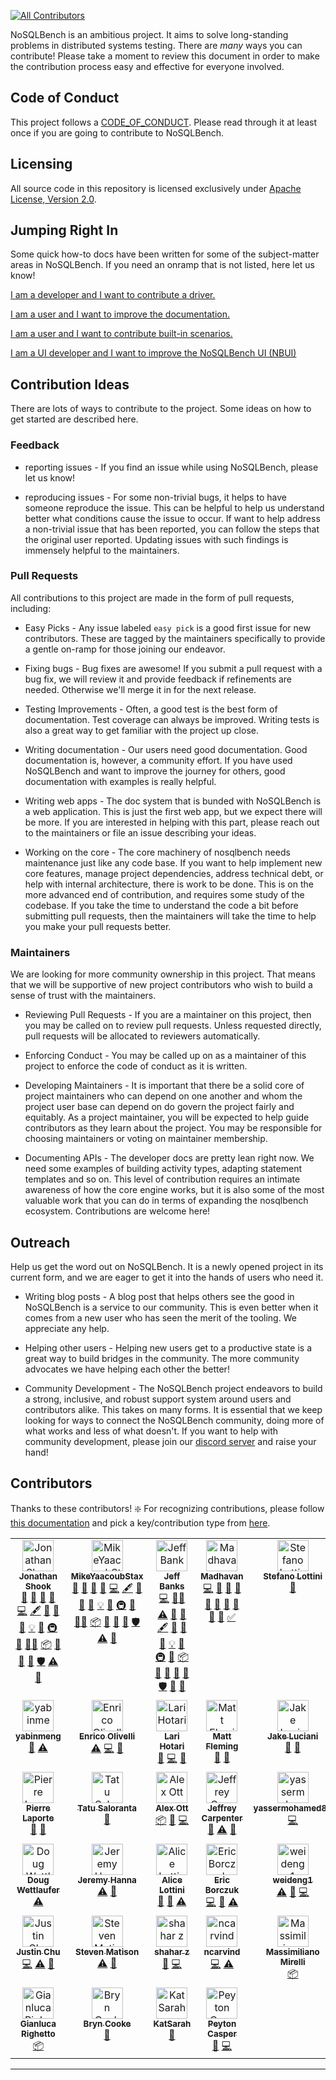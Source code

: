 [![All Contributors](https://img.shields.io/github/all-contributors/nosqlbench/nosqlbench?color=ee8449&style=flat-square)](#contributors)

NoSQLBench is an ambitious project. It aims to solve long-standing problems in distributed systems
testing. There are *many* ways you can contribute! Please take a moment to review this document
in order to make the contribution process easy and effective for everyone involved.

## Code of Conduct

This project follows a [CODE_OF_CONDUCT](CODE_OF_CONDUCT.md). Please read
through it at least once if you are going to contribute to NoSQLBench.

## Licensing

All source code in this repository is licensed exclusively under
[Apache License, Version 2.0](http://www.apache.org/licenses/LICENSE-2.0).

## Jumping Right In

Some quick how-to docs have been written for some of the subject-matter
areas in NoSQLBench. If you need an onramp that is not listed, here let us
know!

[I am a developer and I want to contribute a driver.](devdocs/devguide/drivers/README.md)

[I am a user and I want to improve the documentation.](devdocs/devguide/nb_docs.md)

[I am a user and I want to contribute built-in scenarios.](devdocs/devguide/adding_scenarios.md)

[I am a UI developer and I want to improve the NoSQLBench UI (NBUI)](devdocs/devguide/nbui/README.md)

## Contribution Ideas

There are lots of ways to contribute to the project. Some ideas on how to
get started are described here.

### Feedback

- reporting issues - If you find an issue while using NoSQLBench, please let us know!

- reproducing issues - For some non-trivial bugs, it helps to have someone reproduce the issue.
  This can be helpful to help us understand better what conditions cause the issue to occur. If want to help
  address a non-trivial issue that has been reported, you can follow the steps that the original user
  reported. Updating issues with such findings is immensely helpful to the maintainers.

### Pull Requests

All contributions to this project are made in the form of pull requests, including:

- Easy Picks - Any issue labeled `easy pick` is a good first issue for new contributors. These are tagged
  by the maintainers specifically to provide a gentle on-ramp for those joining our endeavor.

- Fixing bugs - Bug fixes are awesome! If you submit a pull request with a bug fix, we will review it
  and provide feedback if refinements are needed. Otherwise we'll merge it in for the next release.

- Testing Improvements - Often, a good test is the best form of documentation. Test coverage can always
  be improved. Writing tests is also a great way to get familiar with the project up close.

- Writing documentation - Our users need good documentation. Good documentation is, however, a community
  effort. If you have used NoSQLBench and want to improve the journey for others, good documentation
  with examples is really helpful.

- Writing web apps - The doc system that is bunded with NoSQLBench is a web application. This is just
  the first web app, but we expect there will be more. If you are interested in helping with this part,
  please reach out to the maintainers or file an issue describing your ideas.

- Working on the core - The core machinery of nosqlbench needs maintenance just like any code base. If you
  want to help implement new core features, manage project dependencies, address technical debt, or help
  with internal architecture, there is work to be done. This is on the more advanced end of contribution,
  and requires some study of the codebase. If you take the time to understand the code a bit before submitting
  pull requests, then the maintainers will take the time to help you make your pull requests better.

### Maintainers

We are looking for more community ownership in this project. That means that we will be supportive of
new project contributors who wish to build a sense of trust with the maintainers.

- Reviewing Pull Requests - If you are a maintainer on this project, then
  you may be called on to review pull requests. Unless requested directly,
  pull requests will be allocated to reviewers automatically.

- Enforcing Conduct - You may be called up on as a maintainer of this
  project to enforce the code of conduct as it is written.

- Developing Maintainers - It is important that there be a solid core of
  project maintainers who can depend on one another and whom the project
  user base can depend on do govern the project fairly and equitably. As a
  project maintainer, you will be expected to help guide contributors as
  they learn about the project. You may be responsible for choosing
  maintainers or voting on maintainer membership.

- Documenting APIs - The developer docs are pretty lean right now. We need
  some examples of building activity types, adapting statement templates
  and so on. This level of contribution requires an intimate awareness of
  how the core engine works, but it is also some of the most valuable work
  that you can do in terms of expanding the nosqlbench ecosystem.
  Contributions are welcome here!


## Outreach

Help us get the word out on NoSQLBench. It is a newly opened project in its current form, and we
are eager to get it into the hands of users who need it.

- Writing blog posts - A blog post that helps others see the good in
  NoSQLBench is a service to our community. This is even better when it
  comes from a new user who has seen the merit of the tooling. We
  appreciate any help.

- Helping other users - Helping new users get to a productive state is a
  great way to build bridges in the community. The more community
  advocates we have helping each other the better!

- Community Development - The NoSQLBench project endeavors to build a
  strong, inclusive, and robust support system around users and
  contributors alike. This takes on many forms. It is essential that we
  keep looking for ways to connect the NoSQLBench community, doing more of
  what works and less of what doesn't. If you want to help with community
  development, please join our
  [discord server](https://discord.gg/dBHRakusMN) and raise your hand!


## Contributors
Thanks to these contributors! :sparkle:
For recognizing contributions, please follow [this documentation](https://allcontributors.org/docs/en/bot/usage) and pick a key/contribution type from [here](https://allcontributors.org/docs/en/emoji-key).

<!-- ALL-CONTRIBUTORS-LIST:START - Do not remove or modify this section -->
<!-- prettier-ignore-start -->
<!-- markdownlint-disable -->
<table>
  <tbody>
    <tr>
      <td align="center" valign="top" width="16.66%"><a href="https://github.com/jshook"><img src="https://avatars.githubusercontent.com/u/2148847?v=4?s=50" width="50px;" alt="Jonathan Shook"/><br /><sub><b>Jonathan Shook</b></sub></a><br /><a href="https://github.com/nosqlbench/nosqlbench/pulls?q=is%3Apr+reviewed-by%3Ajshook" title="Reviewed Pull Requests">👀</a> <a href="#tool-jshook" title="Tools">🔧</a> <a href="https://github.com/nosqlbench/nosqlbench/issues?q=author%3Ajshook" title="Bug reports">🐛</a> <a href="#business-jshook" title="Business development">💼</a> <a href="https://github.com/nosqlbench/nosqlbench/commits?author=jshook" title="Code">💻</a> <a href="#content-jshook" title="Content">🖋</a> <a href="#data-jshook" title="Data">🔣</a> <a href="https://github.com/nosqlbench/nosqlbench/commits?author=jshook" title="Documentation">📖</a> <a href="#design-jshook" title="Design">🎨</a> <a href="#example-jshook" title="Examples">💡</a> <a href="#ideas-jshook" title="Ideas, Planning, & Feedback">🤔</a> <a href="#infra-jshook" title="Infrastructure (Hosting, Build-Tools, etc)">🚇</a> <a href="#maintenance-jshook" title="Maintenance">🚧</a> <a href="#mentoring-jshook" title="Mentoring">🧑‍🏫</a> <a href="#platform-jshook" title="Packaging/porting to new platform">📦</a> <a href="#plugin-jshook" title="Plugin/utility libraries">🔌</a> <a href="#projectManagement-jshook" title="Project Management">📆</a> <a href="#research-jshook" title="Research">🔬</a> <a href="#security-jshook" title="Security">🛡️</a> <a href="https://github.com/nosqlbench/nosqlbench/commits?author=jshook" title="Tests">⚠️</a> <a href="#userTesting-jshook" title="User Testing">📓</a></td>
      <td align="center" valign="top" width="16.66%"><a href="https://github.com/MikeYaacoubStax"><img src="https://avatars.githubusercontent.com/u/117678633?v=4?s=50" width="50px;" alt="MikeYaacoubStax"/><br /><sub><b>MikeYaacoubStax</b></sub></a><br /><a href="https://github.com/nosqlbench/nosqlbench/pulls?q=is%3Apr+reviewed-by%3AMikeYaacoubStax" title="Reviewed Pull Requests">👀</a> <a href="#tool-MikeYaacoubStax" title="Tools">🔧</a> <a href="https://github.com/nosqlbench/nosqlbench/issues?q=author%3AMikeYaacoubStax" title="Bug reports">🐛</a> <a href="#business-MikeYaacoubStax" title="Business development">💼</a> <a href="https://github.com/nosqlbench/nosqlbench/commits?author=MikeYaacoubStax" title="Code">💻</a> <a href="#content-MikeYaacoubStax" title="Content">🖋</a> <a href="#data-MikeYaacoubStax" title="Data">🔣</a> <a href="https://github.com/nosqlbench/nosqlbench/commits?author=MikeYaacoubStax" title="Documentation">📖</a> <a href="#design-MikeYaacoubStax" title="Design">🎨</a> <a href="#example-MikeYaacoubStax" title="Examples">💡</a> <a href="#ideas-MikeYaacoubStax" title="Ideas, Planning, & Feedback">🤔</a> <a href="#infra-MikeYaacoubStax" title="Infrastructure (Hosting, Build-Tools, etc)">🚇</a> <a href="#maintenance-MikeYaacoubStax" title="Maintenance">🚧</a> <a href="#mentoring-MikeYaacoubStax" title="Mentoring">🧑‍🏫</a> <a href="#platform-MikeYaacoubStax" title="Packaging/porting to new platform">📦</a> <a href="#plugin-MikeYaacoubStax" title="Plugin/utility libraries">🔌</a> <a href="#projectManagement-MikeYaacoubStax" title="Project Management">📆</a> <a href="#research-MikeYaacoubStax" title="Research">🔬</a> <a href="#security-MikeYaacoubStax" title="Security">🛡️</a> <a href="https://github.com/nosqlbench/nosqlbench/commits?author=MikeYaacoubStax" title="Tests">⚠️</a> <a href="#userTesting-MikeYaacoubStax" title="User Testing">📓</a></td>
      <td align="center" valign="top" width="16.66%"><a href="http://jjbanks.com"><img src="https://avatars.githubusercontent.com/u/4078933?v=4?s=50" width="50px;" alt="Jeff Banks"/><br /><sub><b>Jeff Banks</b></sub></a><br /><a href="https://github.com/nosqlbench/nosqlbench/commits?author=jeffbanks" title="Code">💻</a> <a href="#mentoring-jeffbanks" title="Mentoring">🧑‍🏫</a> <a href="https://github.com/nosqlbench/nosqlbench/commits?author=jeffbanks" title="Tests">⚠️</a> <a href="https://github.com/nosqlbench/nosqlbench/issues?q=author%3Ajeffbanks" title="Bug reports">🐛</a> <a href="#business-jeffbanks" title="Business development">💼</a> <a href="#content-jeffbanks" title="Content">🖋</a> <a href="#data-jeffbanks" title="Data">🔣</a> <a href="https://github.com/nosqlbench/nosqlbench/commits?author=jeffbanks" title="Documentation">📖</a> <a href="#design-jeffbanks" title="Design">🎨</a> <a href="#example-jeffbanks" title="Examples">💡</a> <a href="#ideas-jeffbanks" title="Ideas, Planning, & Feedback">🤔</a> <a href="#infra-jeffbanks" title="Infrastructure (Hosting, Build-Tools, etc)">🚇</a> <a href="#maintenance-jeffbanks" title="Maintenance">🚧</a> <a href="#platform-jeffbanks" title="Packaging/porting to new platform">📦</a> <a href="#plugin-jeffbanks" title="Plugin/utility libraries">🔌</a> <a href="#projectManagement-jeffbanks" title="Project Management">📆</a> <a href="#research-jeffbanks" title="Research">🔬</a> <a href="https://github.com/nosqlbench/nosqlbench/pulls?q=is%3Apr+reviewed-by%3Ajeffbanks" title="Reviewed Pull Requests">👀</a> <a href="#security-jeffbanks" title="Security">🛡️</a> <a href="#tool-jeffbanks" title="Tools">🔧</a> <a href="#userTesting-jeffbanks" title="User Testing">📓</a></td>
      <td align="center" valign="top" width="16.66%"><a href="https://github.com/msmygit"><img src="https://avatars.githubusercontent.com/u/19366623?v=4?s=50" width="50px;" alt="Madhavan"/><br /><sub><b>Madhavan</b></sub></a><br /><a href="https://github.com/nosqlbench/nosqlbench/commits?author=msmygit" title="Code">💻</a> <a href="https://github.com/nosqlbench/nosqlbench/issues?q=author%3Amsmygit" title="Bug reports">🐛</a> <a href="https://github.com/nosqlbench/nosqlbench/commits?author=msmygit" title="Documentation">📖</a> <a href="#ideas-msmygit" title="Ideas, Planning, & Feedback">🤔</a> <a href="#question-msmygit" title="Answering Questions">💬</a> <a href="#research-msmygit" title="Research">🔬</a> <a href="https://github.com/nosqlbench/nosqlbench/pulls?q=is%3Apr+reviewed-by%3Amsmygit" title="Reviewed Pull Requests">👀</a> <a href="#tool-msmygit" title="Tools">🔧</a> <a href="#userTesting-msmygit" title="User Testing">📓</a> <a href="#talk-msmygit" title="Talks">📢</a> <a href="#tutorial-msmygit" title="Tutorials">✅</a></td>
      <td align="center" valign="top" width="16.66%"><a href="https://github.com/hemidactylus"><img src="https://avatars.githubusercontent.com/u/14221764?v=4?s=50" width="50px;" alt="Stefano Lottini"/><br /><sub><b>Stefano Lottini</b></sub></a><br /><a href="https://github.com/nosqlbench/nosqlbench/issues?q=author%3Ahemidactylus" title="Bug reports">🐛</a></td>
      <td align="center" valign="top" width="16.66%"><a href="https://github.com/phact"><img src="https://avatars.githubusercontent.com/u/1313220?v=4?s=50" width="50px;" alt="Sebastián Estévez"/><br /><sub><b>Sebastián Estévez</b></sub></a><br /><a href="https://github.com/nosqlbench/nosqlbench/issues?q=author%3Aphact" title="Bug reports">🐛</a> <a href="#design-phact" title="Design">🎨</a></td>
    </tr>
    <tr>
      <td align="center" valign="top" width="16.66%"><a href="https://github.com/yabinmeng"><img src="https://avatars.githubusercontent.com/u/16789452?v=4?s=50" width="50px;" alt="yabinmeng"/><br /><sub><b>yabinmeng</b></sub></a><br /><a href="https://github.com/nosqlbench/nosqlbench/issues?q=author%3Ayabinmeng" title="Bug reports">🐛</a> <a href="https://github.com/nosqlbench/nosqlbench/commits?author=yabinmeng" title="Tests">⚠️</a></td>
      <td align="center" valign="top" width="16.66%"><a href="http://eolivelli.blogspot.it/"><img src="https://avatars.githubusercontent.com/u/9469110?v=4?s=50" width="50px;" alt="Enrico Olivelli"/><br /><sub><b>Enrico Olivelli</b></sub></a><br /><a href="https://github.com/nosqlbench/nosqlbench/commits?author=eolivelli" title="Tests">⚠️</a> <a href="https://github.com/nosqlbench/nosqlbench/commits?author=eolivelli" title="Code">💻</a> <a href="https://github.com/nosqlbench/nosqlbench/pulls?q=is%3Apr+reviewed-by%3Aeolivelli" title="Reviewed Pull Requests">👀</a></td>
      <td align="center" valign="top" width="16.66%"><a href="https://github.com/lhotari"><img src="https://avatars.githubusercontent.com/u/66864?v=4?s=50" width="50px;" alt="Lari Hotari"/><br /><sub><b>Lari Hotari</b></sub></a><br /><a href="https://github.com/nosqlbench/nosqlbench/issues?q=author%3Alhotari" title="Bug reports">🐛</a> <a href="https://github.com/nosqlbench/nosqlbench/commits?author=lhotari" title="Code">💻</a> <a href="https://github.com/nosqlbench/nosqlbench/pulls?q=is%3Apr+reviewed-by%3Alhotari" title="Reviewed Pull Requests">👀</a></td>
      <td align="center" valign="top" width="16.66%"><a href="http://www.codeblueprint.co.uk"><img src="https://avatars.githubusercontent.com/u/94254?v=4?s=50" width="50px;" alt="Matt Fleming"/><br /><sub><b>Matt Fleming</b></sub></a><br /><a href="https://github.com/nosqlbench/nosqlbench/issues?q=author%3Amfleming" title="Bug reports">🐛</a> <a href="#design-mfleming" title="Design">🎨</a></td>
      <td align="center" valign="top" width="16.66%"><a href="https://github.com/tjake"><img src="https://avatars.githubusercontent.com/u/44456?v=4?s=50" width="50px;" alt="Jake Luciani"/><br /><sub><b>Jake Luciani</b></sub></a><br /><a href="https://github.com/nosqlbench/nosqlbench/issues?q=author%3Atjake" title="Bug reports">🐛</a> <a href="#ideas-tjake" title="Ideas, Planning, & Feedback">🤔</a></td>
      <td align="center" valign="top" width="16.66%"><a href="https://github.com/lakshmi-M18"><img src="https://avatars.githubusercontent.com/u/89935678?v=4?s=50" width="50px;" alt="Lakshmi Manjunatha"/><br /><sub><b>Lakshmi Manjunatha</b></sub></a><br /><a href="https://github.com/nosqlbench/nosqlbench/issues?q=author%3Alakshmi-M18" title="Bug reports">🐛</a></td>
    </tr>
    <tr>
      <td align="center" valign="top" width="16.66%"><a href="http://www.pingtimeout.fr"><img src="https://avatars.githubusercontent.com/u/1159578?v=4?s=50" width="50px;" alt="Pierre Laporte"/><br /><sub><b>Pierre Laporte</b></sub></a><br /><a href="#ideas-pingtimeout" title="Ideas, Planning, & Feedback">🤔</a> <a href="https://github.com/nosqlbench/nosqlbench/issues?q=author%3Apingtimeout" title="Bug reports">🐛</a></td>
      <td align="center" valign="top" width="16.66%"><a href="https://github.com/tatu-at-datastax"><img src="https://avatars.githubusercontent.com/u/87213665?v=4?s=50" width="50px;" alt="Tatu Saloranta"/><br /><sub><b>Tatu Saloranta</b></sub></a><br /><a href="https://github.com/nosqlbench/nosqlbench/commits?author=tatu-at-datastax" title="Documentation">📖</a></td>
      <td align="center" valign="top" width="16.66%"><a href="http://alexott.net"><img src="https://avatars.githubusercontent.com/u/30342?v=4?s=50" width="50px;" alt="Alex Ott"/><br /><sub><b>Alex Ott</b></sub></a><br /><a href="#platform-alexott" title="Packaging/porting to new platform">📦</a> <a href="https://github.com/nosqlbench/nosqlbench/issues?q=author%3Aalexott" title="Bug reports">🐛</a> <a href="https://github.com/nosqlbench/nosqlbench/commits?author=alexott" title="Code">💻</a></td>
      <td align="center" valign="top" width="16.66%"><a href="https://github.com/jeffreyscarpenter"><img src="https://avatars.githubusercontent.com/u/12115970?v=4?s=50" width="50px;" alt="Jeffrey Carpenter"/><br /><sub><b>Jeffrey Carpenter</b></sub></a><br /><a href="https://github.com/nosqlbench/nosqlbench/issues?q=author%3Ajeffreyscarpenter" title="Bug reports">🐛</a> <a href="https://github.com/nosqlbench/nosqlbench/commits?author=jeffreyscarpenter" title="Tests">⚠️</a> <a href="#maintenance-jeffreyscarpenter" title="Maintenance">🚧</a></td>
      <td align="center" valign="top" width="16.66%"><a href="https://github.com/yassermohamed81"><img src="https://avatars.githubusercontent.com/u/53837411?v=4?s=50" width="50px;" alt="yassermohamed81"/><br /><sub><b>yassermohamed81</b></sub></a><br /><a href="https://github.com/nosqlbench/nosqlbench/commits?author=yassermohamed81" title="Code">💻</a></td>
      <td align="center" valign="top" width="16.66%"><a href="https://github.com/Pierrotws"><img src="https://avatars.githubusercontent.com/u/6002161?v=4?s=50" width="50px;" alt="Pierre Sauvage"/><br /><sub><b>Pierre Sauvage</b></sub></a><br /><a href="https://github.com/nosqlbench/nosqlbench/commits?author=Pierrotws" title="Code">💻</a></td>
    </tr>
    <tr>
      <td align="center" valign="top" width="16.66%"><a href="https://github.com/dougwettlaufer"><img src="https://avatars.githubusercontent.com/u/45750136?v=4?s=50" width="50px;" alt="Doug Wettlaufer"/><br /><sub><b>Doug Wettlaufer</b></sub></a><br /><a href="https://github.com/nosqlbench/nosqlbench/commits?author=dougwettlaufer" title="Tests">⚠️</a></td>
      <td align="center" valign="top" width="16.66%"><a href="http://jeromatron.blogspot.com"><img src="https://avatars.githubusercontent.com/u/254887?v=4?s=50" width="50px;" alt="Jeremy Hanna"/><br /><sub><b>Jeremy Hanna</b></sub></a><br /><a href="https://github.com/nosqlbench/nosqlbench/commits?author=jeromatron" title="Tests">⚠️</a> <a href="#ideas-jeromatron" title="Ideas, Planning, & Feedback">🤔</a></td>
      <td align="center" valign="top" width="16.66%"><a href="https://github.com/alicel"><img src="https://avatars.githubusercontent.com/u/2972347?v=4?s=50" width="50px;" alt="Alice Lottini"/><br /><sub><b>Alice Lottini</b></sub></a><br /><a href="https://github.com/nosqlbench/nosqlbench/issues?q=author%3Aalicel" title="Bug reports">🐛</a> <a href="#ideas-alicel" title="Ideas, Planning, & Feedback">🤔</a> <a href="https://github.com/nosqlbench/nosqlbench/commits?author=alicel" title="Tests">⚠️</a></td>
      <td align="center" valign="top" width="16.66%"><a href="https://github.com/EricBorczuk"><img src="https://avatars.githubusercontent.com/u/4205492?v=4?s=50" width="50px;" alt="Eric Borczuk"/><br /><sub><b>Eric Borczuk</b></sub></a><br /><a href="https://github.com/nosqlbench/nosqlbench/commits?author=EricBorczuk" title="Code">💻</a> <a href="https://github.com/nosqlbench/nosqlbench/pulls?q=is%3Apr+reviewed-by%3AEricBorczuk" title="Reviewed Pull Requests">👀</a> <a href="https://github.com/nosqlbench/nosqlbench/commits?author=EricBorczuk" title="Tests">⚠️</a></td>
      <td align="center" valign="top" width="16.66%"><a href="https://github.com/weideng1"><img src="https://avatars.githubusercontent.com/u/5520525?v=4?s=50" width="50px;" alt="weideng1"/><br /><sub><b>weideng1</b></sub></a><br /><a href="https://github.com/nosqlbench/nosqlbench/commits?author=weideng1" title="Tests">⚠️</a> <a href="#ideas-weideng1" title="Ideas, Planning, & Feedback">🤔</a> <a href="https://github.com/nosqlbench/nosqlbench/commits?author=weideng1" title="Code">💻</a></td>
      <td align="center" valign="top" width="16.66%"><a href="https://github.com/ivansenic"><img src="https://avatars.githubusercontent.com/u/10600041?v=4?s=50" width="50px;" alt="Ivan Senic"/><br /><sub><b>Ivan Senic</b></sub></a><br /><a href="https://github.com/nosqlbench/nosqlbench/commits?author=ivansenic" title="Tests">⚠️</a></td>
    </tr>
    <tr>
      <td align="center" valign="top" width="16.66%"><a href="https://justinchuch.wordpress.com/"><img src="https://avatars.githubusercontent.com/u/15710241?v=4?s=50" width="50px;" alt="Justin Chu"/><br /><sub><b>Justin Chu</b></sub></a><br /><a href="https://github.com/nosqlbench/nosqlbench/commits?author=justinchuch" title="Code">💻</a> <a href="https://github.com/nosqlbench/nosqlbench/commits?author=justinchuch" title="Tests">⚠️</a> <a href="https://github.com/nosqlbench/nosqlbench/pulls?q=is%3Apr+reviewed-by%3Ajustinchuch" title="Reviewed Pull Requests">👀</a></td>
      <td align="center" valign="top" width="16.66%"><a href="https://ds-steven-matison.github.io/"><img src="https://avatars.githubusercontent.com/u/70520951?v=4?s=50" width="50px;" alt="Steven Matison"/><br /><sub><b>Steven Matison</b></sub></a><br /><a href="https://github.com/nosqlbench/nosqlbench/commits?author=ds-steven-matison" title="Tests">⚠️</a> <a href="#ideas-ds-steven-matison" title="Ideas, Planning, & Feedback">🤔</a></td>
      <td align="center" valign="top" width="16.66%"><a href="https://github.com/szimmer1"><img src="https://avatars.githubusercontent.com/u/8455475?v=4?s=50" width="50px;" alt="shahar z"/><br /><sub><b>shahar z</b></sub></a><br /><a href="#ideas-szimmer1" title="Ideas, Planning, & Feedback">🤔</a> <a href="https://github.com/nosqlbench/nosqlbench/commits?author=szimmer1" title="Code">💻</a></td>
      <td align="center" valign="top" width="16.66%"><a href="https://github.com/ncarvind"><img src="https://avatars.githubusercontent.com/u/70302571?v=4?s=50" width="50px;" alt="ncarvind"/><br /><sub><b>ncarvind</b></sub></a><br /><a href="https://github.com/nosqlbench/nosqlbench/commits?author=ncarvind" title="Code">💻</a> <a href="https://github.com/nosqlbench/nosqlbench/commits?author=ncarvind" title="Tests">⚠️</a></td>
      <td align="center" valign="top" width="16.66%"><a href="https://github.com/MMirelli"><img src="https://avatars.githubusercontent.com/u/22191891?v=4?s=50" width="50px;" alt="Massimiliano Mirelli"/><br /><sub><b>Massimiliano Mirelli</b></sub></a><br /><a href="#platform-MMirelli" title="Packaging/porting to new platform">📦</a></td>
      <td align="center" valign="top" width="16.66%"><a href="https://github.com/derrickCos"><img src="https://avatars.githubusercontent.com/u/25781387?v=4?s=50" width="50px;" alt="Derrick Cosmas"/><br /><sub><b>Derrick Cosmas</b></sub></a><br /><a href="https://github.com/nosqlbench/nosqlbench/commits?author=derrickCos" title="Code">💻</a> <a href="#ideas-derrickCos" title="Ideas, Planning, & Feedback">🤔</a></td>
    </tr>
    <tr>
      <td align="center" valign="top" width="16.66%"><a href="https://github.com/grighetto"><img src="https://avatars.githubusercontent.com/u/413792?v=4?s=50" width="50px;" alt="Gianluca Righetto"/><br /><sub><b>Gianluca Righetto</b></sub></a><br /><a href="#platform-grighetto" title="Packaging/porting to new platform">📦</a></td>
      <td align="center" valign="top" width="16.66%"><a href="https://github.com/BrynCooke"><img src="https://avatars.githubusercontent.com/u/747836?v=4?s=50" width="50px;" alt="Bryn Cooke"/><br /><sub><b>Bryn Cooke</b></sub></a><br /><a href="https://github.com/nosqlbench/nosqlbench/commits?author=BrynCooke" title="Documentation">📖</a></td>
      <td align="center" valign="top" width="16.66%"><a href="https://github.com/KatSarah"><img src="https://avatars.githubusercontent.com/u/658015?v=4?s=50" width="50px;" alt="KatSarah"/><br /><sub><b>KatSarah</b></sub></a><br /><a href="#ideas-KatSarah" title="Ideas, Planning, & Feedback">🤔</a></td>
      <td align="center" valign="top" width="16.66%"><a href="https://github.com/peytoncasper"><img src="https://avatars.githubusercontent.com/u/8305883?v=4?s=50" width="50px;" alt="Peyton Casper"/><br /><sub><b>Peyton Casper</b></sub></a><br /><a href="#ideas-peytoncasper" title="Ideas, Planning, & Feedback">🤔</a> <a href="https://github.com/nosqlbench/nosqlbench/commits?author=peytoncasper" title="Code">💻</a></td>
    </tr>
  </tbody>
</table>

<!-- markdownlint-restore -->
<!-- prettier-ignore-end -->

<!-- ALL-CONTRIBUTORS-LIST:END -->

---

